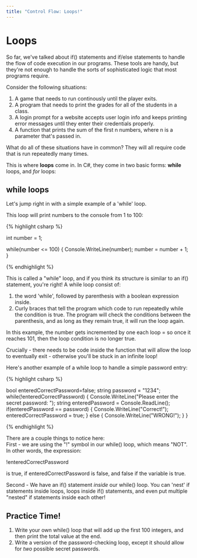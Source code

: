 ```yaml
---
title: "Control Flow: Loops!"
---
```

# Loops

So far, we've talked about if() statements and if/else statements to handle the flow of code execution in our programs.
These tools are handy, but they're not enough to handle the sorts of sophisticated logic that most programs require.

Consider the following situations:
1. A game that needs to run continously until the player exits.
2. A program that needs to print the grades for all of the students in a class.
3. A login prompt for a website accepts user login info and keeps printing error messages until they enter their credentials properly.
4. A function that prints the sum of the first n numbers, where n is a parameter that's passed in.

What do all of these situations have in common? They will all require code that is run repeatedly many times. 

This is where **loops** come in. In C#, they come in two basic forms: **while** loops, and *for* loops:

## while loops
Let's jump right in with a simple example of a 'while' loop.

This loop will print numbers to the console from 1 to 100:

{% highlight csharp  %}

int number = 1;

while(number <= 100)
{
	Console.WriteLine(number);
	number = number + 1;
}

{% endhighlight %}


This is called a "while" loop, and if you think its structure is similar to an if() statement, you're right!
A while loop consist of:

1. the word 'while', followed by parenthesis with a boolean expression inside.
2. Curly braces that tell the program which code to run repeatedly while the condition is true.
The program will check the conditions between the parenthesis, and as long as they remain true, it will run the loop again.

In this example, the number gets incremented by one each loop = so once it reaches 101, then the loop condition is no longer true.

Crucially - there needs to be code inside the function that will allow the loop to eventually exit - otherwise you'll be stuck in an infinite loop!

Here's another example of a while loop to handle a simple password entry:

{% highlight csharp  %}

bool enteredCorrectPassword=false;
string password = "1234";
while(!enteredCorrectPassword)
{
	Console.WriteLine("Please enter the secret password: ");
	string enteredPassword = Console.ReadLine();
	if(enteredPassword == password)
	{
		Console.WriteLine("Correct!");
		enteredCorrectPassword = true;
	}
	else
	{
		Console.WriteLine("WRONG!");
	}
}

{% endhighlight %}

There are a couple things to notice here:  
First - we are using the "!" symbol in our while() loop, which means "NOT". In other words, the expression:

!enteredCorrectPassword  

is true, if enteredCorrectPassword is false, and false if the variable is true.

Second - We have an if() statement *inside* our while() loop. You can 'nest' if statements inside loops, loops inside if() statements, and even put multiple "nested" if statements inside each other!


## Practice Time!

1. Write your own while() loop that will add up the first 100 integers, and then print the total value at the end.
2. Write a version of the password-checking loop, except it should allow for *two* possible secret passwords.



